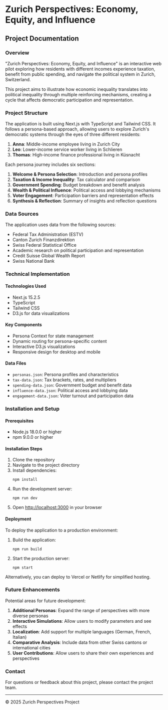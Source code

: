 # Zurich Perspectives: Economy, Equity, and Influence

## Project Documentation

### Overview
"Zurich Perspectives: Economy, Equity, and Influence" is an interactive web pilot exploring how residents with different incomes experience taxation, benefit from public spending, and navigate the political system in Zurich, Switzerland.

This project aims to illustrate how economic inequality translates into political inequality through multiple reinforcing mechanisms, creating a cycle that affects democratic participation and representation.

### Project Structure

The application is built using Next.js with TypeScript and Tailwind CSS. It follows a persona-based approach, allowing users to explore Zurich's democratic systems through the eyes of three different residents:

1. **Anna**: Middle-income employee living in Zurich City
2. **Leo**: Lower-income service worker living in Schlieren
3. **Thomas**: High-income finance professional living in Küsnacht

Each persona journey includes six sections:

1. **Welcome & Persona Selection**: Introduction and persona profiles
2. **Taxation & Income Inequality**: Tax calculator and comparison
3. **Government Spending**: Budget breakdown and benefit analysis
4. **Wealth & Political Influence**: Political access and lobbying mechanisms
5. **Voter Engagement**: Participation barriers and representation effects
6. **Synthesis & Reflection**: Summary of insights and reflection questions

### Data Sources

The application uses data from the following sources:

- Federal Tax Administration (ESTV)
- Canton Zurich Finanzdirektion
- Swiss Federal Statistical Office
- Academic research on political participation and representation
- Credit Suisse Global Wealth Report
- Swiss National Bank

### Technical Implementation

#### Technologies Used
- Next.js 15.2.5
- TypeScript
- Tailwind CSS
- D3.js for data visualizations

#### Key Components
- Persona Context for state management
- Dynamic routing for persona-specific content
- Interactive D3.js visualizations
- Responsive design for desktop and mobile

#### Data Files
- `personas.json`: Persona profiles and characteristics
- `tax-data.json`: Tax brackets, rates, and multipliers
- `spending-data.json`: Government budget and benefit data
- `influence-data.json`: Political access and lobbying data
- `engagement-data.json`: Voter turnout and participation data

### Installation and Setup

#### Prerequisites
- Node.js 18.0.0 or higher
- npm 9.0.0 or higher

#### Installation Steps
1. Clone the repository
2. Navigate to the project directory
3. Install dependencies:
   ```
   npm install
   ```
4. Run the development server:
   ```
   npm run dev
   ```
5. Open [http://localhost:3000](http://localhost:3000) in your browser

#### Deployment
To deploy the application to a production environment:

1. Build the application:
   ```
   npm run build
   ```
2. Start the production server:
   ```
   npm start
   ```

Alternatively, you can deploy to Vercel or Netlify for simplified hosting.

### Future Enhancements

Potential areas for future development:

1. **Additional Personas**: Expand the range of perspectives with more diverse personas
2. **Interactive Simulations**: Allow users to modify parameters and see effects
3. **Localization**: Add support for multiple languages (German, French, Italian)
4. **Comparative Analysis**: Include data from other Swiss cantons or international cities
5. **User Contributions**: Allow users to share their own experiences and perspectives

### Contact

For questions or feedback about this project, please contact the project team.

---

© 2025 Zurich Perspectives Project
